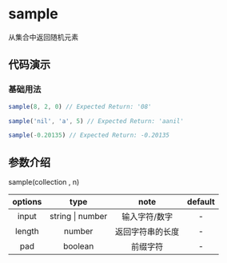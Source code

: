 # sample

从集合中返回随机元素

## 代码演示

### 基础用法

```js
sample(8, 2, 0) // Expected Return: '08'

sample('nil', 'a', 5) // Expected Return: 'aanil'

sample(-0.20135) // Expected Return: -0.20135
```

## 参数介绍

sample(collection , n)

| options |  type   |        note        | default |
| :-----: | :-----: | :----------------: | :-----: |
|   input   |  string \| number  |     输入字符/数字     |    -     |
|   length   | number  |     返回字符串的长度     |    -    |
|   pad    | boolean | 前缀字符 |  -  |

